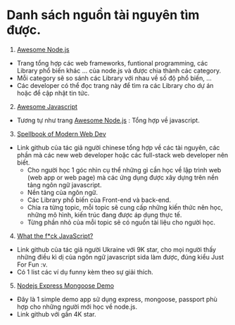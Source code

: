 # Danh sách nguồn tài nguyên tìm được.
1. [Awesome Node.js](https://nodejs.libhunt.com/) 
* Trang tổng hợp các web frameworks, funtional programming, các Library phổ biến khác ... của node.js và được chia thành các category.
* Mỗi category sẽ so sánh các Library với nhau về số độ phổ biến, ...
* Các developer có thể đọc trang này để tìm ra các Library cho dự án hoặc để cập nhật tin tức.

2.  [Awesome Javascript](https://js.libhunt.com/) 
* Tương tự như trang [Awesome Node.js](https://nodejs.libhunt.com/) : Tổng hợp về javascript.

3. [Spellbook of Modern Web Dev](https://github.com/dexteryy/spellbook-of-modern-webdev)
* Link github của tác giả người chinese tổng hợp về các tài nguyên, các phần mà các new web developer hoặc các full-stack web developer nên biết.
  * Cho người học 1 góc nhìn cụ thể những gì cần học về lập trình web (web app or web page) mà các ứng dụng được xây dựng trên nền tảng ngôn ngữ javascript.  
  * Nền tảng của ngôn ngữ.
  * Các Library phổ biến của Front-end và back-end.
  * Chia ra từng topic, mỗi topic sẽ cung cấp những kiến thức nên học, những mô hình, kiến trúc đang được áp dụng thực tế.
  * Từng phần nhỏ của mỗi topic sẽ có nguồn tài liệu cho người học.

4. [What the f*ck JavaScript?](https://github.com/denysdovhan/wtfjs)
* Link github của tác giả người Ukraine với 9K star, cho mọi người thấy những điều kì dị của ngôn ngữ javascript sida làm được, đúng kiểu Just For Fun :v.
* Có 1 list các ví dụ funny kèm theo sự giải thích.

5. [Nodejs Express Mongoose Demo](https://github.com/madhums/node-express-mongoose-demo)
* Đây là 1 simple demo app sử dụng express, mongoose, passport phù hợp cho những người mới học về node.js.
* Link github với gần 4K star.
